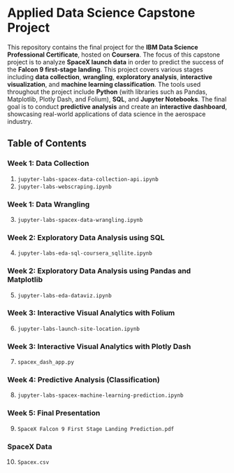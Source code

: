 # **Applied Data Science Capstone Project**

This repository contains the final project for the **IBM Data Science Professional Certificate**, hosted on **Coursera**. The focus of this capstone project is to analyze **SpaceX launch data** in order to predict the success of the **Falcon 9 first-stage landing**. This project covers various stages including **data collection**, **wrangling**, **exploratory analysis**, **interactive visualization**, and **machine learning classification**. The tools used throughout the project include **Python** (with libraries such as Pandas, Matplotlib, Plotly Dash, and Folium), **SQL**, and **Jupyter Notebooks**. The final goal is to conduct **predictive analysis** and create an **interactive dashboard**, showcasing real-world applications of data science in the aerospace industry.

## **Table of Contents**

### **Week 1: Data Collection**
1. `jupyter-labs-spacex-data-collection-api.ipynb`
2. `jupyter-labs-webscraping.ipynb`

### **Week 1: Data Wrangling**
3. `jupyter-labs-spacex-data-wrangling.ipynb`

### **Week 2: Exploratory Data Analysis using SQL**
4. `jupyter-labs-eda-sql-coursera_sqllite.ipynb`

### **Week 2: Exploratory Data Analysis using Pandas and Matplotlib**
5. `jupyter-labs-eda-dataviz.ipynb`

### **Week 3: Interactive Visual Analytics with Folium**
6. `jupyter-labs-launch-site-location.ipynb`

### **Week 3: Interactive Visual Analytics with Plotly Dash**
7. `spacex_dash_app.py`

### **Week 4: Predictive Analysis (Classification)**
8. `jupyter-labs-spacex-machine-learning-prediction.ipynb`

### **Week 5: Final Presentation**
9. `SpaceX Falcon 9 First Stage Landing Prediction.pdf`

### **SpaceX Data**
10. `Spacex.csv`
